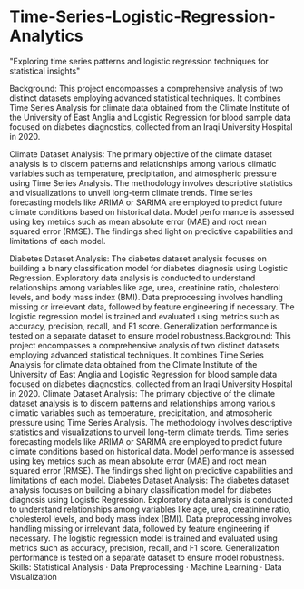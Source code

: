 # Time-Series-Logistic-Regression-Analytics
"Exploring time series patterns and logistic regression techniques for statistical insights" 

Background: This project encompasses a comprehensive analysis of two distinct datasets employing advanced statistical techniques. It combines Time Series Analysis for climate data obtained from the Climate Institute of the University of East Anglia and Logistic Regression for blood sample data focused on diabetes diagnostics, collected from an Iraqi University Hospital in 2020.

Climate Dataset Analysis: The primary objective of the climate dataset analysis is to discern patterns and relationships among various climatic variables such as temperature, precipitation, and atmospheric pressure using Time Series Analysis. The methodology involves descriptive statistics and visualizations to unveil long-term climate trends. Time series forecasting models like ARIMA or SARIMA are employed to predict future climate conditions based on historical data. Model performance is assessed using key metrics such as mean absolute error (MAE) and root mean squared error (RMSE). The findings shed light on predictive capabilities and limitations of each model.

Diabetes Dataset Analysis: The diabetes dataset analysis focuses on building a binary classification model for diabetes diagnosis using Logistic Regression. Exploratory data analysis is conducted to understand relationships among variables like age, urea, creatinine ratio, cholesterol levels, and body mass index (BMI). Data preprocessing involves handling missing or irrelevant data, followed by feature engineering if necessary. The logistic regression model is trained and evaluated using metrics such as accuracy, precision, recall, and F1 score. Generalization performance is tested on a separate dataset to ensure model robustness.Background: This project encompasses a comprehensive analysis of two distinct datasets employing advanced statistical techniques. It combines Time Series Analysis for climate data obtained from the Climate Institute of the University of East Anglia and Logistic Regression for blood sample data focused on diabetes diagnostics, collected from an Iraqi University Hospital in 2020. Climate Dataset Analysis: The primary objective of the climate dataset analysis is to discern patterns and relationships among various climatic variables such as temperature, precipitation, and atmospheric pressure using Time Series Analysis. The methodology involves descriptive statistics and visualizations to unveil long-term climate trends. Time series forecasting models like ARIMA or SARIMA are employed to predict future climate conditions based on historical data. Model performance is assessed using key metrics such as mean absolute error (MAE) and root mean squared error (RMSE). The findings shed light on predictive capabilities and limitations of each model. Diabetes Dataset Analysis: The diabetes dataset analysis focuses on building a binary classification model for diabetes diagnosis using Logistic Regression. Exploratory data analysis is conducted to understand relationships among variables like age, urea, creatinine ratio, cholesterol levels, and body mass index (BMI). Data preprocessing involves handling missing or irrelevant data, followed by feature engineering if necessary. The logistic regression model is trained and evaluated using metrics such as accuracy, precision, recall, and F1 score. Generalization performance is tested on a separate dataset to ensure model robustness. Skills: Statistical Analysis · Data Preprocessing · Machine Learning · Data Visualization
